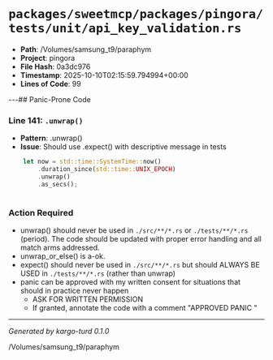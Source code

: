 # `packages/sweetmcp/packages/pingora/tests/unit/api_key_validation.rs`

- **Path**: /Volumes/samsung_t9/paraphym
- **Project**: pingora
- **File Hash**: 0a3dc976  
- **Timestamp**: 2025-10-10T02:15:59.794994+00:00  
- **Lines of Code**: 99

---## Panic-Prone Code


### Line 141: `.unwrap()`

- **Pattern**: .unwrap()
- **Issue**: Should use .expect() with descriptive message in tests

```rust
    let now = std::time::SystemTime::now()
        .duration_since(std::time::UNIX_EPOCH)
        .unwrap()
        .as_secs();
    
```

### Action Required

- unwrap() should never be used in `./src/**/*.rs` or `./tests/**/*.rs` (period). The code should be updated with proper error handling and all match arms addressed.
- unwrap_or_else() is a-ok. 
- expect() should never be used in `./src/**/*.rs` but should ALWAYS BE USED in `./tests/**/*.rs` (rather than unwrap)
- panic can be approved with my written consent for situations that should in practice never happen  
  - ASK FOR WRITTEN PERMISSION
  - If granted, annotate the code with a comment "APPROVED PANIC "

---

*Generated by kargo-turd 0.1.0*

/Volumes/samsung_t9/paraphym